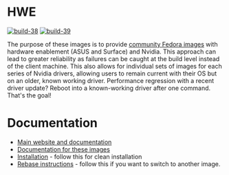 # HWE

[![build-38](https://github.com/ublue-os/hwe/actions/workflows/build-38.yml/badge.svg)](https://github.com/ublue-os/hwe/actions/workflows/build-38.yml) [![build-39](https://github.com/ublue-os/hwe/actions/workflows/build-39.yml/badge.svg)](https://github.com/ublue-os/hwe/actions/workflows/build-39.yml)

The purpose of these images is to provide [community Fedora images](https://github.com/ublue-os/main) with hardware enablement (ASUS and Surface) and Nvidia. This approach can lead to greater reliability as failures can be caught at the build level instead of the client machine. This also allows for individual sets of images for each series of Nvidia drivers, allowing users to remain current with their OS but on an older, known working driver. Performance regression with a recent driver update? Reboot into a known-working driver after one command. That's the goal!

# Documentation

- [Main website and documentation](https://universal-blue.org)
- [Documentation for these images](https://universal-blue.org/images/)
- [Installation](https://universal-blue.org/installation/) - follow this for clean installation
- [Rebase instructions](https://universal-blue.org/images/) - follow this if you want to switch to another image.
